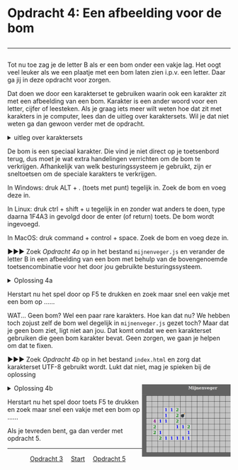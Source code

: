 # Opdracht 4: Een afbeelding voor de bom<hr>

Tot nu toe zag je de letter B als er een bom onder een vakje lag. Het oogt veel leuker als we een plaatje met een bom laten zien i.p.v. een letter. Daar ga jij in deze opdracht voor zorgen.

Dat doen we door een karakterset te gebruiken waarin ook een karakter zit met een afbeelding van een bom. Karakter is een ander woord voor een letter, cijfer of leesteken. Als je graag iets meer wilt weten hoe dat zit met karakters in je computer, lees dan de uitleg over karaktersets. Wil je dat niet weten ga dan gewoon verder met de opdracht.

<details> <summary>uitleg over karaktersets</summary>
In een computer kun je heel veel karakters (cijfers, letters, leestekens) gebruiken. Kijk maar eens op je toetsenbord hoeveel verschillende karakters op alle toetsen staan.

Een computer weet niet dat je een A bedoelt, ook al druk je op de toets met een A erop. Niet alle computers hebben dezelfde toetsenbord indeling. Als je op een toets drukt, maakt de computer er ook niet direct een A van, maar geeft een getal. Dat dat getal een A wordt, daarvoor zorgt Windows (maar ook Linux en alle andere besturingssystemen). Welk karakter hoort dan bij wel getal? Dat bepaalt de karakterset welke is ingesteld. Want er zijn meer karaktersets. Een karakterset is voor te stellen als een grote tabel van cijfers waarachter het bijbehorende karakter afgebeeld staat.

In het allereerste begin van de computer was het voldoende om de standaard gebruikte letters, cijfers en leestekens te kunnen afbeelden en was de meest gebruikte karakterset ASCII (zoek maar eens op Internet als je hier meer over wilt weten). ASCII gebruikt 7 bits uit 1 computer byte, maar kan daarom maar 128 karakters bevatten. Omdat mensen al gauw erachter kwamen dat veel meer karakters kunnen gebruiken nodig is, onder andere om ook internationale (bijvoorbeeld Chinese of Hebreeuwse) karakters te kunnen weergeven, zijn er nieuwe karaktersets bedacht. Voor mijnenveger gebruiken wij karakterset UTF-8. Met UTF-8 kunnen maximaal 1,112,064 karakters worden gebruikt. Zoveel hebben wij er gelukkig niet nodig voor mijnenveger.

Er is nog veel meer te vertellen over karaktersets, maar dat zou voor nu waarschijnlijk teveel informatie zijn. Dit was al veel informatie.</details>  

De bom is een speciaal karakter. Die vind je niet direct op je toetsenbord terug, dus moet je wat extra handelingen verrichten om de bom te verkrijgen. Afhankelijk van welk besturingssysteem je gebruikt, zijn er sneltoetsen om de speciale karakters te verkrijgen.

In Windows: druk ALT + . (toets met punt) tegelijk in. Zoek de bom en voeg deze in.

In Linux: druk ctrl + shift + u tegelijk in en zonder wat anders te doen, type daarna 1F4A3 in gevolgd door de enter (of return) toets. De bom wordt ingevoegd.

In MacOS: druk command + control + space. Zoek de bom en voeg deze in.

▶▶▶ Zoek *Opdracht 4a* op in het bestand `mijnenveger.js` en verander de letter B in een afbeelding van een bom met behulp van de bovengenoemde toetsencombinatie voor het door jou gebruikte  besturingssysteem.

<details>
  <summary>Oplossing 4a</summary>
  Gebruik de toetsencombinatie die hoort bij het door jou gebruikte besturingssysteem en voeg de bom in op de plek waar nu de B staat.
> bomb : '💣',
</details>

Herstart nu het spel door op F5 te drukken en zoek maar snel een vakje met een bom op ...... 

WAT... Geen bom? Wel een paar rare karakters. Hoe kan dat nu? We hebben toch zojust zelf de bom wel degelijk in `mijnenveger.js` gezet toch? Maar dat je geen bom ziet, ligt niet aan jou. Dat komt omdat we een karakterset gebruiken die geen bom karakter bevat. Geen zorgen, we gaan je helpen om dat te fixen.


▶▶▶ Zoek *Opdracht 4b* op in het bestand `index.html` en zorg dat karakterset UTF-8 gebruikt wordt. Lukt dat niet, mag je spieken bij de oplossing

<img src="images/mijnenveger4_1.png" alt="drawing" width="200"  align="right"/>

<details>
<summary>Oplossing 4b</summary>
&lt;meta http-equiv="content-type" content="text/html;<b>charset=UTF-8</b>"&gt;
</details>

Herstart nu het spel door toets F5 te drukken en zoek maar snel een vakje met een bom op ...... 

Als je tevreden bent, ga dan verder met opdracht 5.

<hr>
<center>
&emsp;<a href="./mijnenveger-opdracht3.md">Opdracht 3</a>
&emsp;<a href="./Instructies.md">Start</a> 
&emsp;<a href="./mijnenveger-opdracht5.md">Opdracht 5</a>
</center>
